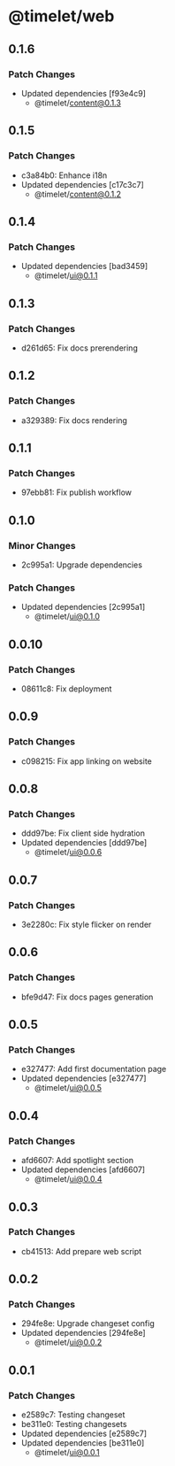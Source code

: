 # @timelet/web

## 0.1.6

### Patch Changes

- Updated dependencies [f93e4c9]
  - @timelet/content@0.1.3

## 0.1.5

### Patch Changes

- c3a84b0: Enhance i18n
- Updated dependencies [c17c3c7]
  - @timelet/content@0.1.2

## 0.1.4

### Patch Changes

- Updated dependencies [bad3459]
  - @timelet/ui@0.1.1

## 0.1.3

### Patch Changes

- d261d65: Fix docs prerendering

## 0.1.2

### Patch Changes

- a329389: Fix docs rendering

## 0.1.1

### Patch Changes

- 97ebb81: Fix publish workflow

## 0.1.0

### Minor Changes

- 2c995a1: Upgrade dependencies

### Patch Changes

- Updated dependencies [2c995a1]
  - @timelet/ui@0.1.0

## 0.0.10

### Patch Changes

- 08611c8: Fix deployment

## 0.0.9

### Patch Changes

- c098215: Fix app linking on website

## 0.0.8

### Patch Changes

- ddd97be: Fix client side hydration
- Updated dependencies [ddd97be]
  - @timelet/ui@0.0.6

## 0.0.7

### Patch Changes

- 3e2280c: Fix style flicker on render

## 0.0.6

### Patch Changes

- bfe9d47: Fix docs pages generation

## 0.0.5

### Patch Changes

- e327477: Add first documentation page
- Updated dependencies [e327477]
  - @timelet/ui@0.0.5

## 0.0.4

### Patch Changes

- afd6607: Add spotlight section
- Updated dependencies [afd6607]
  - @timelet/ui@0.0.4

## 0.0.3

### Patch Changes

- cb41513: Add prepare web script

## 0.0.2

### Patch Changes

- 294fe8e: Upgrade changeset config
- Updated dependencies [294fe8e]
  - @timelet/ui@0.0.2

## 0.0.1

### Patch Changes

- e2589c7: Testing changeset
- be311e0: Testing changesets
- Updated dependencies [e2589c7]
- Updated dependencies [be311e0]
  - @timelet/ui@0.0.1
